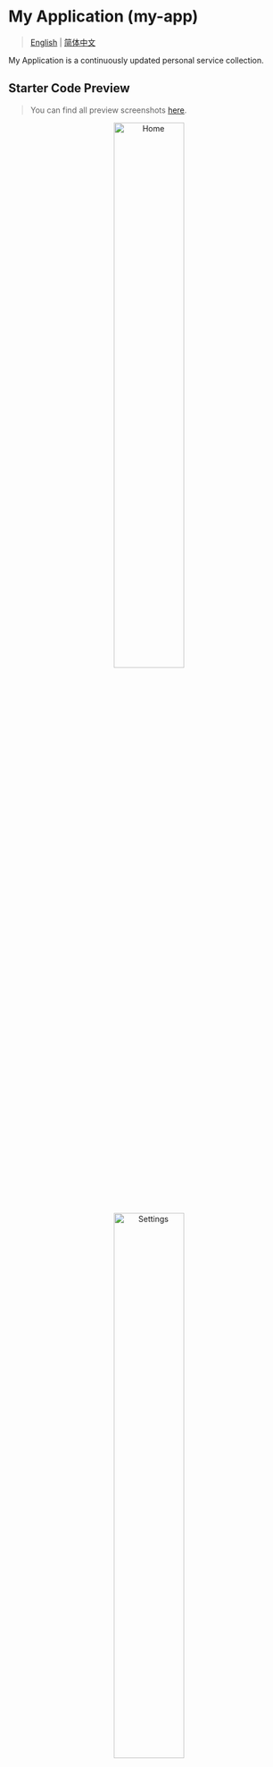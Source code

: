 # My Application (my-app)

> [English](./README.md) | [简体中文](./README.zh.md)

My Application is a continuously updated personal service collection.

## Starter Code Preview

> You can find all preview screenshots [here](./screenshots/).

<p align="center">
<img width="50%" src="./screenshots/home.jpg" alt="Home">
<img width="50%" src="./screenshots/settings.jpg" alt="Settings">
</p>

## Technologies

| Technology  | Role                                                  | Sources                                 |
| :---------- | :---------------------------------------------------- | :-------------------------------------- |
| Go          | Backend programming language                          | https://pkg.go.dev/std                  |
| TypeScript  | Frontend programming language                         | https://typescriptlang.org/             |
| Sass/Scss   | Frontend CSS extension language                       | https://sass-lang.com/dart-sass         |
| Vite        | Next Generation Frontend Tooling                      | https://vitejs.dev/                     |
| Vue 3       | Progressive JavaScript Framework                      | https://vuejs.org/                      |
| Wails v2    | Build cross-platform desktop applications using Go    | https://wails.io/                       |
| UPX         | Ultimate packer for executables                       | https://upx.github.io/                  |
| Systray     | A cross platfrom system tray using Go                 | https://github.com/getlantern/systray   |
| Gin         | A HTTP web framework using Go                         | https://gin-gonic.com/                  |
| Gin Swagger | Gin middleware for API documentation with Swagger 2.0 | https://github.com/swaggo/gin-swagger   |
| Swaggo      | Converts Go annotations to Swagger Documentation 2.0  | https://github.com/swaggo/swag          |
| Air         | Live reload and test for API service                  | https://github.com/cosmtrek/air         |
| GORM        | ORM library for Go                                    | https://gorm.io/                        |
| SQLite      | GORM sqlite driver                                    | https://github.com/go-gorm/sqlite       |
| SVG To Font | Generator of fonts from SVG icons                     | https://github.com/jaywcjlove/svgtofont |

## Setup

Prepare and install environment for development in Window 10/11?

- Git v2.37+, https://git-scm.com/
- Go v1.19+, https://go.dev/
- Node.js v16+, https://nodejs.org/
- PNPM v7+, https://pnpm.io/
- VS Code v1.71+ with GCC, https://code.visualstudio.com/docs/cpp/config-mingw
- WebView2 v104+, https://developer.microsoft.com/en-us/microsoft-edge/webview2/

> Setup VS Code by installing recommended extensions. To do this, enter in `@recommended` while searching for extensions.

> Run command `go env -w CGO_ENABLED=1` to prepare for _CGO_ enabled packages

> Run command `pnpm install` at project root directory to setup.

## NPM Scripts

```shell
$ pnpm wails:dev # run wails in development mode
$ pnpm wails:build # build wails application
$ pnpm upx:compress # compress the generated executable by `wails:build` script
$ pnpm air:dev # test API service individually
$ pnpm swag:docs # generate/update swagger docs
$ pnpm docs:dev # test vitepress docs individually
$ pnpm docs:build # generate/update vitepress docs
$ pnpm icons:build # build frontend/packages/icons
$ pnpm design:build # build frontend/packages/design
$ pnpm <[install|preinstall]:[task]> # install/preinstall scripts trigger during project setup
```

## Directory Structure

```yaml
.
├── .tools # auto-generated, development tools/CLIs
├── .vscode # extensions for VS Code
├── air # sources related to air hot reload tool
│   ├── bin # auto-generated, try script `air:dev`
│   ├── .air.toml # air config
│   └── main.go # run web service individually w/o wails and tray
├── backend # sources related to backend code
│   ├── app # app module, business layer
│   │   ├── config # load application options from database, global resource
│   |   │   ├── config.go # application config with functions for state and database manupulation
│   |   │   ├── config.web.go # web config
│   |   │   └── env.go # load os environment variable
│   │   ├── i18n # manage locale/translation strings for backend, global resource
│   │   ├── logger # setup loggers
│   │   └── app.go # setup global state and resources
│   ├── database # database module, persistence layer
│   │   ├── option # define application options for app config storage
│   │   └── database.go # setup database
│   ├── pkg # pkg module, cross cutting
│   │   └── utils # helper functions
│   ├── service # service module, business layer
│   │   ├── service.go # initialize provided services
│   │   └── settings.go # functions about configure application
│   ├── tray # tray module, presentation layer
│   │   ├── icons # tray icons
│   │   ├── menus # tray menu types
│   │   ├── expose.go # functions exposed to wails frontend
│   │   ├── listen.go # listen to tray menu-item click events
│   │   ├── ready.go # onReady() for system tray to initialize tray menu
│   │   ├── refresh.go # refresh functions for language switch and tray icon tooltip
│   │   └── tray.go # setup system tray
│   └── web # web module, service layer
│       ├── api # API services
│       ├── auth # Auth services
│       ├── middleware # custom gin middlewares
│       ├── static # static websites and sources
│       │   ├── certs # auto-generated for localhost TLS, try script `install:certs`
│       │   ├── swagger # auto-generated, try script `swag:docs`
│       │   ├── static.go # manage static sources
│       │   └── # ...
│       ├── air.go # special function for air to test API service individually
│       ├── router.go # entry point of swaggo docs generator, manage routes for API
│       └── web.go # web service
├── build # sources to use during wails build process
│   ├── bin # auto-generated, try script `wails:dev` or `wails:build`
│   │   ├── Assets # wails frontend static resources, auto-generated, try script `wails:build`
│   │   ├── Docs # vitepress docs static resources, auto-generated, try script `docs:build`
│   │   ├── UserData # webview2 user data, auto-generated during application runtime
│   │   └── # ...
│   └── # ...
├── diagrams # diagrams about 4+1 view model
├── docs # vitepress documentation
├── frontend # sources related to frontend code, workplace managed by PNPM
│   ├── packages # frontend components, icons, etc.
│   ├── src # wails frontend sources
│   │   ├── vite-env.d.ts # put go struct associated types into it
│   │   └── # ...
│   └── # ...
├── screenshots # README application preview screenshots
├── main.go # wails main application, presentation layer
├── main.wails.go # wails life cycle
├── wails.json # wails CLI config
└── # ...
```

## Development View

![Package Diagram](./diagrams/package.png)
